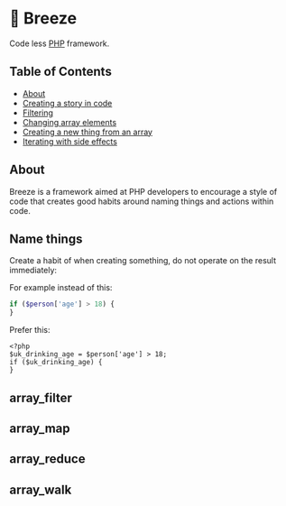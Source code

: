 # 🍃 Breeze
Code less [PHP](http://php.net/) framework.

## Table of Contents
* [About](#about)
* [Creating a story in code](#name_things)
* [Filtering](#array_filter)
* [Changing array elements](#array_map)
* [Creating a new thing from an array](#array_reduce)
* [Iterating with side effects](#array_walk)

## About

Breeze is a framework aimed at PHP developers to encourage a style of code that creates good habits around 
naming things and actions within code.


## Name things

Create a habit of when creating something, do not operate on the result immediately:

For example instead of this:

    
```php
if ($person['age'] > 18) {
}
```

Prefer this:

    <?php
    $uk_drinking_age = $person['age'] > 18;
    if ($uk_drinking_age) {
    }
## array_filter

## array_map

## array_reduce

## array_walk

